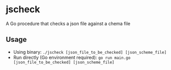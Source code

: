 # jscheck
A Go procedure that checks a json file against a chema file


## Usage
* Using binary: `./jscheck [json_file_to_be_checked] [json_scheme_file]`
* Run directly (Go environment required): `go run main.go [json_file_to_be_checked] [json_scheme_file]`
  
